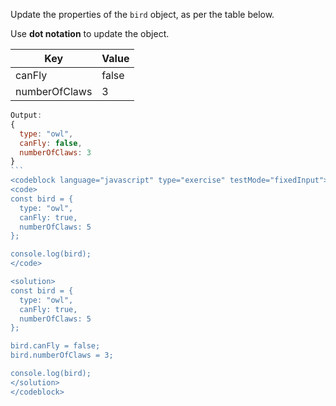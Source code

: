 Update the properties of the `bird` object,
as per the table below.

Use **dot notation** to update the object.

| Key           | Value |
| ------------- | ----- |
| canFly        | false |
| numberOfClaws | 3     |

````js
Output:
{
  type: "owl",
  canFly: false,
  numberOfClaws: 3
}
```
<codeblock language="javascript" type="exercise" testMode="fixedInput">
<code>
const bird = {
  type: "owl",
  canFly: true,
  numberOfClaws: 5
};

console.log(bird);
</code>

<solution>
const bird = {
  type: "owl",
  canFly: true,
  numberOfClaws: 5
};

bird.canFly = false;
bird.numberOfClaws = 3;

console.log(bird);
</solution>
</codeblock>
````

